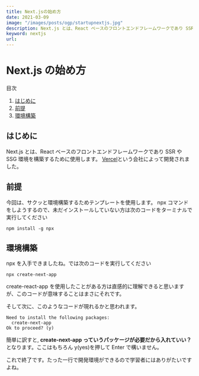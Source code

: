 ```yaml
---
title: Next.jsの始め方
date: 2021-03-09
image: "/images/posts/ogp/startupnextjs.jpg"
description: Next.js とは、React ベースのフロントエンドフレームワークであり SSR や SSG 環境を構築するために使用します。Vercelという会社によって開発されました。
keyword: nextjs
url:
---
```


# Next.js の始め方

<div>
   <p>目次</p>
   <ol>
      <li>
         <a href="#1">はじめに</a>
      </li>
      <li>
         <a href="#2">前提</a>
      </li>
      <li>
        <a href="#3">環境構築</a>
      </li>
   </ol>
</div>

<h2 id="1">はじめに</h2>

Next.js とは、React ベースのフロントエンドフレームワークであり SSR や SSG 環境を構築するために使用します。
[Vercel](https://vercel.com/home?utm_source=next-site&utm_medium=banner&utm_campaign=next-website)という会社によって開発されました。

<h2 id="2">前提</h2>

今回は、サクッと環境構築するためテンプレートを使用します。
npx コマンドをしようするので、未だインストールしていない方は次のコードをターミナルで実行してください

```
npm install -g npx
```

<h2 id="3">環境構築</h2>

npx を入手できましたね。では次のコードを実行してください

```
npx create-next-app
```

create-react-app を使用したことがある方は直感的に理解できると思いますが、このコードが意味することはまさにそれです。

そして次に、このようなコードが現れるかと思われます。

```
Need to install the following packages:
  create-next-app
Ok to proceed? (y)
```

簡単に訳すと, **create-next-app っていうパッケージが必要だから入れていい？** となります。ここはもちろん y(yes)を押して Enter で構いません。

これで終了です。たった一行で開発環境ができるので学習者にはありがたいですよね。
